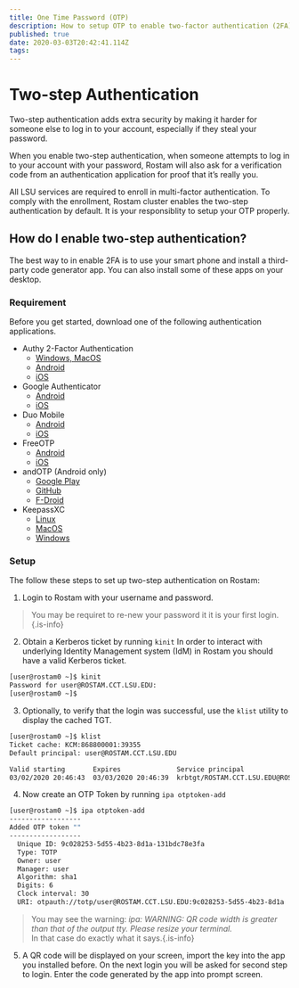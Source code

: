 ```yaml
---
title: One Time Password (OTP) 
description: How to setup OTP to enable two-factor authentication (2FA)
published: true
date: 2020-03-03T20:42:41.114Z
tags: 
---
```


# Two-step Authentication
Two-step authentication adds extra security by making it harder for someone else to log in to your account, especially if they steal your password.

When you enable two-step authentication, when someone attempts to log in to your account with your password, Rostam will also ask for a verification code from an authentication application for proof that it’s really you.

All LSU services are required to enroll in multi-factor authentication. To comply with the enrollment, Rostam cluster enables the two-step authentication by default. It is your responsiblity to setup your OTP properly.

## How do I enable two-step authentication?

The best way to in enable 2FA is to use your smart phone and install a third-party code generator app. You can also install some of these apps on your desktop.

### Requirement
Before you get started, download one of the following authentication applications.
- Authy 2-Factor Authentication
  - [Windows, MacOS](https://authy.com/download/)
  - [Android](https://play.google.com/store/apps/details?id=com.authy.authy)
  - [iOS](https://itunes.apple.com/us/app/authy/id494168017?mt=8)
- Google Authenticator
  - [Android](https://play.google.com/store/apps/details?id=com.google.android.apps.authenticator2)
  - [iOS](https://itunes.apple.com/us/app/google-authenticator/id388497605?mt=8)
- Duo Mobile
  - [Android](https://play.google.com/store/apps/details?id=com.duosecurity.duomobile&hl=en)
  - [iOS](https://itunes.apple.com/us/app/duo-mobile/id422663827?mt=8)
- FreeOTP
  - [Android](https://play.google.com/store/apps/details?id=org.fedorahosted.freeotp)
  - [iOS](https://itunes.apple.com/us/app/freeotp-authenticator/id872559395?mt=8)
- andOTP (Android only)
  - [Google Play](https://play.google.com/store/apps/details?id=org.shadowice.flocke.andotp)
  - [GitHub](https://github.com/andOTP/andOTP/releases)
  - [F-Droid](https://f-droid.org/en/packages/org.shadowice.flocke.andotp)
- KeepassXC
  - [Linux](https://keepassxc.org/download/#linux)
  - [MacOS](https://keepassxc.org/download/#mac)
  - [Windows](https://keepassxc.org/download/#windows)
  
### Setup
The follow these steps to set up two-step authentication on Rostam:

1. Login to Rostam with your username and password.
> You may be requiret to re-new your password it it is your first login.{.is-info}
2. Obtain a Kerberos ticket by running `kinit`
In order to interact with underlying Identity Management system (IdM) in Rostam you should have a valid Kerberos ticket.
```bash
[user@rostam0 ~]$ kinit 
Password for user@ROSTAM.CCT.LSU.EDU: 
[user@rostam0 ~]$
```
3. Optionally, to verify that the login was successful, use the `klist` utility to display the cached TGT.
```bash
[user@rostam0 ~]$ klist 
Ticket cache: KCM:868800001:39355
Default principal: user@ROSTAM.CCT.LSU.EDU

Valid starting       Expires              Service principal
03/02/2020 20:46:43  03/03/2020 20:46:39  krbtgt/ROSTAM.CCT.LSU.EDU@ROSTAM.CCT.LSU.EDU
```
4. Now create an OTP Token by running `ipa otptoken-add`
```bash
[user@rostam0 ~]$ ipa otptoken-add
------------------
Added OTP token ""
------------------
  Unique ID: 9c028253-5d55-4b23-8d1a-131bdc78e3fa
  Type: TOTP
  Owner: user
  Manager: user
  Algorithm: sha1
  Digits: 6
  Clock interval: 30
  URI: otpauth://totp/user@ROSTAM.CCT.LSU.EDU:9c028253-5d55-4b23-8d1a ...
```
> You may see the warning:
_ipa: WARNING: QR code width is greater than that of the output tty. Please resize your terminal._  
In that case do exactly what it says.{.is-info}
5. A QR code will be displayed on your screen, import the key into the app you installed before. On the next login you will be asked for second step to login. Enter the code generated by the app into prompt screen.